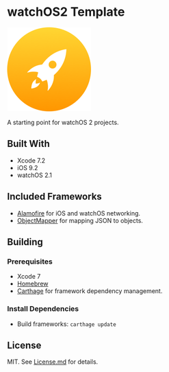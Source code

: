 # watchOS2 Template

![App Icon](https://github.com/chadkeck/watchOS2-template/raw/master/assets/README-icon.png "App Icon")

A starting point for watchOS 2 projects.

## Built With

* Xcode 7.2
* iOS 9.2
* watchOS 2.1

## Included Frameworks

* [Alamofire](https://github.com/Carthage/Carthage) for iOS and watchOS networking.
* [ObjectMapper](https://github.com/Hearst-DD/ObjectMapper) for mapping JSON to objects.

## Building

### Prerequisites

* Xcode 7
* [Homebrew](http://brew.sh)
* [Carthage](https://github.com/Carthage/Carthage) for framework dependency management.

### Install Dependencies

* Build frameworks: `carthage update`

## License

MIT. See [License.md](License.md) for details.
